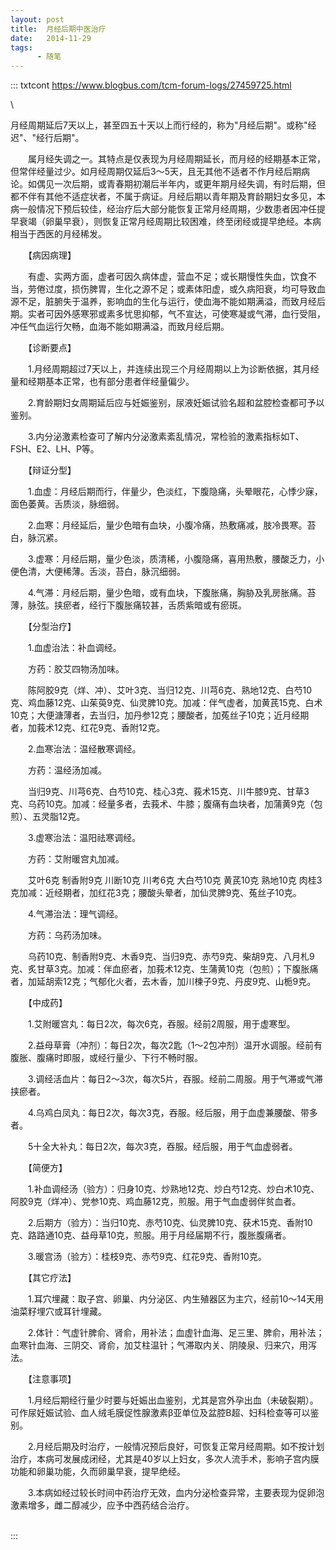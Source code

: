 ```yaml
---
layout: post
title:  月经后期中医治疗
date:   2014-11-29
tags:
      - 随笔
---
```

::: txtcont
https://www.blogbus.com/tcm-forum-logs/27459725.html

\

月经周期延后7天以上，甚至四五十天以上而行经的，称为"月经后期"。或称"经迟"、"经行后期"。

　　属月经失调之一。其特点是仅表现为月经周期延长，而月经的经期基本正常，但常伴经量过少。如月经周期仅延后3～5天，且无其他不适者不作月经后期病论。如偶见一次后期，或青春期初潮后半年内，或更年期月经失调，有时后期，但都不伴有其他不适症状者，不属于病证。月经后期以青年期及育龄期妇女多见，本病一般情况下预后较佳，经治疗后大部分能恢复正常月经周期，少数患者因冲任提早衰竭（卵巢早衰），则恢复正常月经周期比较困难，终至闭经或提早绝经。本病相当于西医的月经稀发。

　　【病因病理】

　　有虚、实两方面，虚者可因久病体虚，营血不足；或长期慢性失血，饮食不当，劳倦过度，损伤脾胃，生化之源不足；或素体阳虚，或久病阳衰，均可导致血源不足，脏腑失于温养，影响血的生化与运行，使血海不能如期满溢，而致月经后期。实者可因外感寒邪或素多忧思抑郁，气不宣达，可使寒凝或气滞，血行受阻，冲任气血运行欠畅，血海不能如期满溢，而致月经后期。

　　【诊断要点】

　　1.月经周期超过7天以上，并连续出现三个月经周期以上为诊断依据，其月经量和经期基本正常，也有部分患者伴经量偏少。

　　2.育龄期妇女周期延后应与妊娠鉴别，尿液妊娠试验名超和盆腔检查都可予以鉴别。

　　3.内分泌激素检查可了解内分泌激素紊乱情况，常检验的激素指标如T、FSH、E2、LH、P等。

　　【辩证分型】

　　1.血虚：月经后期而行，伴量少，色淡红，下腹隐痛，头晕眼花，心悸少寐，面色萎黄。舌质淡，脉细弱。

　　2.血寒：月经延后，量少色暗有血块，小腹冷痛，热敷痛减，肢冷畏寒。苔白，脉沉紧。

　　3.虚寒：月经后期，量少色淡，质清稀，小腹隐痛，喜用热敷，腰酸乏力，小便色清，大便稀薄。舌淡，苔白，脉沉细弱。

　　4.气滞：月经后期，量少色暗，或有血块，下腹胀痛，胸胁及乳房胀痛。苔薄，脉弦。挟瘀者，经行下腹胀痛较甚，舌质紫暗或有瘀斑。

　　【分型治疗】

　　1.血虚治法：补血调经。

　　方药：胶艾四物汤加味。

　　陈阿胶9克（烊、冲）、艾叶3克、当归12克、川芎6克、熟地12克、白芍10克、鸡血藤12克、山茱萸9克、仙灵脾10克。加减：伴气虚者，加黄芪15克、白术10克；大便溏薄者，去当归，加丹参12克；腰酸者，加菟丝子10克；近月经期者，加莪术12克、红花9克、香附12克。

　　2.血寒治法：温经散寒调经。

　　方药：温经汤加减。

　　当归9克、川芎6克、白芍10克、桂心3克、莪术15克、川牛膝9克、甘草3克、乌药10克。加减：经量多者，去莪术、牛膝；腹痛有血块者，加蒲黄9克（包煎）、五灵脂12克。

　　3.虚寒治法：温阳祛寒调经。

　　方药：艾附暖宫丸加减。

　　艾叶6克 制香附9克 川断10克 川考6克 大白芍10克 黄芪10克 熟地10克
肉桂3克加减：近经期者，加红花3克；腰酸头晕者，加仙灵脾9克、菟丝子10克。

　　4.气滞治法：理气调经。

　　方药：乌药汤加味。

　　乌药10克、制香附9克、木香9克、当归9克、赤芍9克、柴胡9克、八月札9克、炙甘草3克。加减：伴血瘀者，加莪术12克、生蒲黄10克（包煎）；下腹胀痛者，加延胡索12克；气郁化火者，去木香，加川楝子9克、丹皮9克、山栀9克。

　　【中成药】

　　1.艾附暖宫丸：每日2次，每次6克，吞服。经前2周服，用于虚寒型。

　　2.益母草膏（冲剂）：每日2次，每次2匙（1～2包冲剂）温开水调服。经前有腹胀、腹痛时即服，或经行量少、下行不畅时服。

　　3.调经活血片：每日2～3次，每次5片，吞服。经前二周服。用于气滞或气滞挟瘀者。

　　4.乌鸡白凤丸：每日2次，每次3克，吞服。经后服，用于血虚兼腰酸、带多者。

　　5十全大补丸：每日2次，每次3克，吞服。经后服，用于气血虚弱者。

　　【简便方】

　　1.补血调经汤（验方）：归身10克、炒熟地12克、炒白芍12克、炒白术10克、阿胶9克（烊冲）、党参10克、鸡血藤12克，煎服。用于气血虚弱伴贫血者。

　　2.后期方（验方）：当归10克、赤芍10克、仙灵脾10克、获术15克、香附10克、路路通10克、益母草10克，煎服。用于月经届期不行，腹胀腹痛者。

　　3.暖宫汤（验方）：桂枝9克、赤芍9克、红花9克、香附10克。

　　【其它疗法】

　　1.耳穴埋藏：取子宫、卵巢、内分泌区、内生殖器区为主穴，经前10～14天用油菜籽埋穴或耳针埋藏。

　　2.体针：气虚针脾俞、肾俞，用补法；血虚针血海、足三里、脾俞，用补法；血寒针血海、三阴交、肾俞，加艾柱温针；气滞取内关、阴陵泉、归来穴，用泻法。

　　【注意事项】

　　1.月经后期经行量少时要与妊娠出血鉴别，尤其是宫外孕出血（未破裂期）。可作尿妊娠试验、血人绒毛膜促性腺激素β亚单位及盆腔B超、妇科检查等可以鉴别。

　　2.月经后期及时治疗，一般情况预后良好，可恢复正常月经周期。如不按计划治疗，本病可发展成闭经，尤其是40岁以上妇女，多次人流手术，影响子宫内膜功能和卵巢功能，久而卵巢早衰，提早绝经。

　　3.本病如经过较长时间中药治疗无效，血内分泌检查异常，主要表现为促卵泡激素增多，雌二醇减少，应予中西药结合治疗。

\
:::
